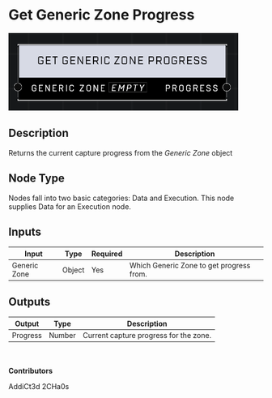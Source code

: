 # Get Generic Zone Progress
![](../../../.gitbook/assets/get-generic-zone-progress.png)
## Description
Returns the current capture progress from the *Generic Zone* object

## Node Type
Nodes fall into two basic categories: Data and Execution. This node supplies Data for an Execution node.

## Inputs
| Input | Type | Required | Description |
|------------------|------------------|----------|--------------------------------------------------------------|
| Generic Zone | Object | Yes | Which Generic Zone to get progress from. |

## Outputs
| Output | Type | Description |
|------------------|------------------|--------------------------------------------------------------|
| Progress | Number | Current capture progress for the zone. |


\
\
**Contributors**

AddiCt3d 2CHa0s
